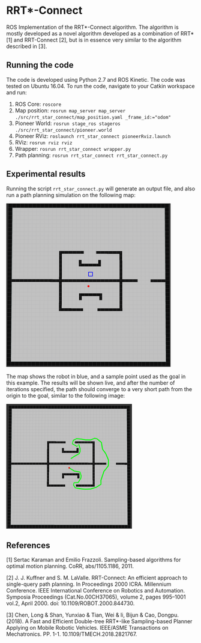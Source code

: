 # RRT*-Connect
ROS Implementation of the RRT*-Connect algorithm. The algorithm is mostly developed as a novel algorithm developed as a combination of RRT* [1] and RRT-Connect [2], but is in essence very similar to the algorithm described in [3].

## Running the code

The code is developed using Python 2.7 and ROS Kinetic. The code was tested on Ubuntu 16.04. To run the code, navigate to your Catkin workspace and run:

1. ROS Core:      `roscore`
2. Map position:  `rosrun map_server map_server ./src/rrt_star_connect/map_position.yaml _frame_id:="odom"`
3. Pioneer World: `rosrun stage_ros stageros ./src/rrt_star_connect/pioneer.world`
4. Pioneer RViz:  `roslaunch rrt_star_connect pioneerRviz.launch`
5. RViz:          `rosrun rviz rviz`
6. Wrapper:       `rosrun rrt_star_connect wrapper.py`
7. Path planning: `rosrun rrt_star_connect rrt_star_connect.py`

## Experimental results

Running the script `rrt_star_connect.py` will generate an output file, and also run a path planning simulation on the following map:

![Map](figures/map.png)

The map shows the robot in blue, and a sample point used as the goal in this example. The results will be shown live, and after the number of iterations specified, the path should converge to a very short path from the origin to the goal, similar to the following image:

![Results](figures/rrt_star_path.png)

## References
[1] Sertac Karaman and Emilio Frazzoli. Sampling-based algorithms for optimal motion planning. CoRR, abs/1105.1186, 2011.

[2] J. J. Kuffner and S. M. LaValle. RRT-Connect: An efficient approach to single-query path planning. In Proceedings 2000 ICRA. Millennium Conference. IEEE International Conference on Robotics and Automation. Symposia Proceedings (Cat.No.00CH37065), volume 2, pages 995–1001 vol.2, April 2000. doi: 10.1109/ROBOT.2000.844730.

[3] Chen, Long & Shan, Yunxiao & Tian, Wei & li, Bijun & Cao, Dongpu. (2018). A Fast and Efficient Double-tree RRT*-like Sampling-based Planner Applying on Mobile Robotic Vehicles. IEEE/ASME Transactions on Mechatronics. PP. 1-1. 10.1109/TMECH.2018.2821767. 
